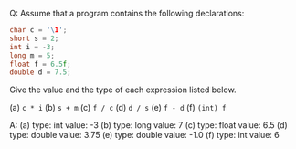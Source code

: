 Q: Assume that a program contains the following declarations:

```c
char c = '\1';
short s = 2;
int i = -3;
long m = 5;
float f = 6.5f;
double d = 7.5;
```

Give the value and the type of each expression listed below.

(a) `c * i`
(b) `s + m`
(c) `f / c`
(d) `d / s`
(e) `f - d`
(f) `(int) f`

A:
(a)
type: int
value: -3
(b)
type: long
value: 7
(c)
type: float
value: 6.5
(d)
type: double
value: 3.75
(e)
type: double
value: -1.0
(f)
type: int
value: 6
